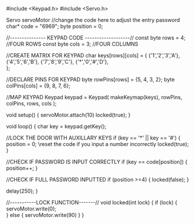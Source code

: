 #include <Keypad.h>
#include <Servo.h>

Servo servoMotor
//change the code here to adjust the entry password
char* code = "6969";
byte position = 0;

//--------------- KEYPAD CODE -------------------//
const byte rows = 4; //FOUR ROWS
const byte cols = 3; //FOUR COLUMNS

//CREATE MATRIX FOR KEYPAD
char keys[rows][cols] =
{
{'1','2','3','A'},
{'4','5','6','B'},
{'7','8','9','C'},
{'*','0','#','D'},  
};

//DECLARE PINS FOR KEYPAD
byte rowPins[rows] = {5, 4, 3, 2};
byte colPins[cols] = {9, 8, 7, 6}; 

//MAP KEYPAD 
Keypad keypad = Keypad( makeKeymap(keys), rowPins, colPins, rows, cols );


void setup() {
servoMotor.attach(10)
locked(true);
}

void loop()
{
  char key = keypad.getKey();
  
  //LOCK THE DOOR WITH AUXILLARY KEYS
  if (key ==  '*' || key == '#')
    {
      position = 0; \\reset the code if you input a number incorrectly
      locked(true);
    }
    
  //CHECK IF PASSWORD IS INPUT CORRECTLY
  if (key == code[position])
    {
      position++;
    }

  //CHECK IF FULL PASSWORD INPUTTED
  if (position >=4)
    {
      locked(false);
    }

   delay(250);
}

//-----------LOCK FUNCTION-------//
void locked(int lock)
{
  if (lock)
  {
    servoMotor.write(0);    
  }
  else
  {
    servoMotor.write(90)
  }
}
